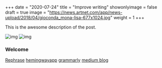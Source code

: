 +++
date = "2020-07-24"
title = "Improve writing"
showonlyimage = false
draft = true
image = "https://news.artnet.com/app/news-upload/2018/04/gioconda_mona-lisa-677x1024.jpg"
weight = 1
+++

This is the awesome description of the post.
<!--more-->

![img](https://news.artnet.com/app/news-upload/2018/04/gioconda_mona-lisa-677x1024.jpg)
![img](/img/posts/image.jpg)

### Welcome

[Rephrase](https://quillbot.com/app)
[hemingwayapp](http://www.hemingwayapp.com/)
[grammarly](https://app.grammarly.com/)
[medium blog](https://medium.com/swlh/how-to-write-and-publish-articles-that-get-noticed-60e9701daed4)